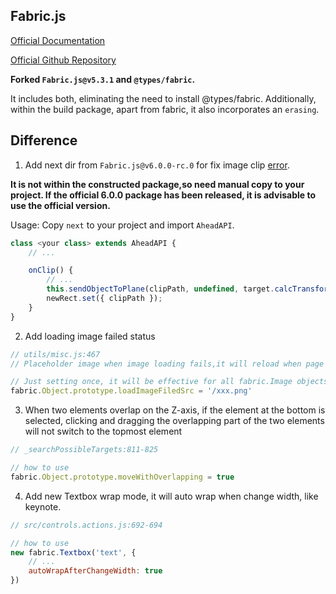 ## Fabric.js

[Official Documentation](http://fabricjs.com/)

[Official Github Repository](https://github.com/fabricjs/fabric.js)

**Forked `Fabric.js@v5.3.1` and `@types/fabric`.**

It includes both, eliminating the need to install @types/fabric. Additionally, within the build package, apart from fabric, it also incorporates an `erasing`.

## Difference

1. Add next dir from `Fabric.js@v6.0.0-rc.0` for fix image clip [error](https://github.com/fabricjs/fabric.js/issues/8517). 

**It is not within the constructed package,so need manual copy to your project. If the official 6.0.0 package has been released, it is advisable to use the official version.**

Usage: Copy `next` to your project and import `AheadAPI`.

```js
class <your class> extends AheadAPI {
    // ...

    onClip() {
        // ...
        this.sendObjectToPlane(clipPath, undefined, target.calcTransformMatrix());
        newRect.set({ clipPath });
    }
}
```

2. Add loading image failed status

```js
// utils/misc.js:467
// Placeholder image when image loading fails,it will reload when page refresh.

// Just setting once, it will be effective for all fabric.Image objects.
fabric.Object.prototype.loadImageFiledSrc = '/xxx.png'
```

3. When two elements overlap on the Z-axis, if the element at the bottom is selected, clicking and dragging the overlapping part of the two elements will not switch to the topmost element

```js
// _searchPossibleTargets:811-825

// how to use
fabric.Object.prototype.moveWithOverlapping = true
```

4. Add new Textbox wrap mode, it will auto wrap when change width, like keynote.

```js
// src/controls.actions.js:692-694

// how to use 
new fabric.Textbox('text', {
    // ...
    autoWrapAfterChangeWidth: true
})
```
